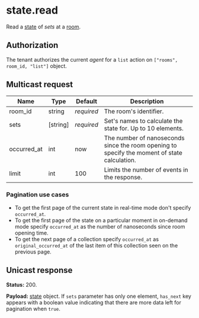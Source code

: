 # state.read

Read a [state](../state.md#state) of _sets_ at a [room](../room.md#room).

## Authorization

The tenant authorizes the current _agent_ for a `list` action on `["rooms", room_id, "list"]` object.

## Multicast request

Name            | Type     | Default    | Description
--------------- | -------- | ---------- | -------------------------------------------------------
room_id         | string   | _required_ | The room's identifier.
sets            | [string] | _required_ | Set's names to calculate the state for. Up to 10 elements.
occurred_at     | int      |        now | The number of nanoseconds since the room opening to specify the moment of state calculation.
limit           | int      |        100 | Limits the number of events in the response.

### Pagination use cases

- To get the first page of the current state in real-time mode don't specify `occurred_at`.
- To get the first page of the state on a particular moment in on-demand mode specify `occurred_at`
  as the number of nanoseconds since room opening time.
- To get the next page of a collection specify `occurred_at` as `original_occurred_at` of the last
  item of this collection seen on the previous page.

## Unicast response

**Status:** 200.

**Payload:** [state](../state.md#state) object. If `sets` parameter has only one element, `has_next` key appears with a boolean value indicating that there are more data left for pagination
when `true`.
